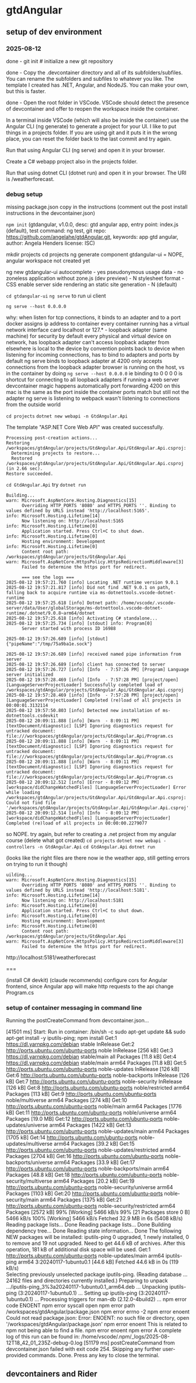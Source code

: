 # gtdAngular

## setup of dev environment

### 2025-08-12

done - git init # initialize a new git repository 

done - Copy the .devcontainer directory and all of its subfolders/subfiles. You can rename the subfolders and subfiles to whatever you like. The template I created has .NET, Angular, and NodeJS. You can make your own, but this is faster.

done - Open the root folder in VSCode. VSCode should detect the presence of devcontainer and offer to reopen the workspace inside the container.

In a terminal inside VSCode (which will also be inside the container) use the Angular CLI (ng generate) to generate a project for your UI. I like to put things in a projects folder. If you are using git and it puts it in the wrong place, you can reset the folder back to the last commit and try again.

Run that using Angular CLI (ng serve) and open it in your browser.

Create a C# webapp project also in the projects folder.

Run that using dotnet CLI (dotnet run) and open it in your browser. The URI is /weatherforecast.

### debug setup

missing package.json copy in the instructions (comment out the post install instructions in the devcontainer.json)

`npm init`
 (gtdangular, v1.0.0, desc: gtd angular app, entry point: index.js (default), test command: ng test, git repo: https://github.com/angelahe/gtdAngular.git, keywords: app gtd angular, author: Angela Henders license: ISC)

mkdir projects
cd projects
ng generate component gtdangular-ui = NOPE, angular workspace not created yet

ng new gtdangular-ui
autocomplete - yes
pseudonymous usage data - no
zoneless application without zone.js (dev preview) - N
stylesheet format - CSS
enable server side rendering an static site generation - N (default)

`cd gtdangular-ui`
`ng serve` to run ui client

`ng serve --host 0.0.0.0`

why: when listen for tcp connections, it binds to an adapter and to a port
docker assigns ip address to container
every container running has a virtual network interface card
localhost or 127.* - loopback adapter (same machine)
for security by default every physical and virtual device on network, has loopback adapter
can't access loopback adapter from elsewhere is local to the device
by convention points back to device
when listening for incoming connections, has to bind to adapters and ports
by default ng serve binds to loopback adapter at 4200
only accepts connections from the loopback adapter
browser is running on the host, vs in the container
by doing `ng serve --host 0.0.0.0`
ie binding to 0 0 0 0 is shortcut for connecting to all loopback adapters
if running a web server
devcontainer magic happens automatically
port forwarding 4200 on this mac is the same as the port inside the container
ports match but still not the adapter ng serve is listening to
webpack wasn't listening to connections from the outside world

`cd projects`
`dotnet new webapi -n GtdAngular.Api`

The template "ASP.NET Core Web API" was created successfully.

```
Processing post-creation actions...
Restoring /workspaces/gtdAngular/projects/GtdAngular.Api/GtdAngular.Api.csproj:
  Determining projects to restore...
  Restored /workspaces/gtdAngular/projects/GtdAngular.Api/GtdAngular.Api.csproj (in 2.66 sec).
Restore succeeded.
```
`cd GtdAngular.Api`
try `dotnet run`

```
Building...
warn: Microsoft.AspNetCore.Hosting.Diagnostics[15]
      Overriding HTTP_PORTS '8080' and HTTPS_PORTS ''. Binding to values defined by URLS instead 'http://localhost:5165'.
info: Microsoft.Hosting.Lifetime[14]
      Now listening on: http://localhost:5165
info: Microsoft.Hosting.Lifetime[0]
      Application started. Press Ctrl+C to shut down.
info: Microsoft.Hosting.Lifetime[0]
      Hosting environment: Development
info: Microsoft.Hosting.Lifetime[0]
      Content root path: /workspaces/gtdAngular/projects/GtdAngular.Api
warn: Microsoft.AspNetCore.HttpsPolicy.HttpsRedirectionMiddleware[3]
      Failed to determine the https port for redirect.

      === see the logs ===
2025-08-12 19:57:21.760 [info] Locating .NET runtime version 9.0.1
2025-08-12 19:57:21.817 [info] Did not find .NET 9.0.1 on path, falling back to acquire runtime via ms-dotnettools.vscode-dotnet-runtime
2025-08-12 19:57:25.618 [info] Dotnet path: /home/vscode/.vscode-server/data/User/globalStorage/ms-dotnettools.vscode-dotnet-runtime/.dotnet/9.0.8~arm64/dotnet
2025-08-12 19:57:25.618 [info] Activating C# standalone...
2025-08-12 19:57:25.734 [info] [stdout] info: Program[0]
      Server started with process ID 16988

2025-08-12 19:57:26.689 [info] [stdout] {"pipeName":"/tmp/75a9ba1e.sock"}

2025-08-12 19:57:26.689 [info] received named pipe information from server
2025-08-12 19:57:26.689 [info] client has connected to server
2025-08-12 19:57:26.727 [info] [Info  - 7:57:26 PM] [Program] Language server initialized
2025-08-12 19:57:28.469 [info] [Info  - 7:57:28 PM] [project/open] [LanguageServerProjectLoader] Successfully completed load of /workspaces/gtdAngular/projects/GtdAngular.Api/GtdAngular.Api.csproj
2025-08-12 19:57:28.469 [info] [Info  - 7:57:28 PM] [project/open] [LanguageServerProjectLoader] Completed (re)load of all projects in 00:00:01.3132114
2025-08-12 19:57:50.803 [info] Detected new installation of ms-dotnettools.csdevkit
2025-08-12 20:09:11.888 [info] [Warn  - 8:09:11 PM] [textDocument/diagnostic] [LSP] Ignoring diagnostics request for untracked document: file:///workspaces/gtdAngular/projects/GtdAngular.Api/Program.cs
2025-08-12 20:09:11.888 [info] [Warn  - 8:09:11 PM] [textDocument/diagnostic] [LSP] Ignoring diagnostics request for untracked document: file:///workspaces/gtdAngular/projects/GtdAngular.Api/Program.cs
2025-08-12 20:09:11.888 [info] [Warn  - 8:09:11 PM] [textDocument/diagnostic] [LSP] Ignoring diagnostics request for untracked document: file:///workspaces/gtdAngular/projects/GtdAngular.Api/Program.cs
2025-08-12 20:09:12.512 [info] [Error - 8:09:12 PM] [workspace/didChangeWatchedFiles] [LanguageServerProjectLoader] Error while loading /workspaces/gtdAngular/projects/GtdAngular.Api/GtdAngular.Api.csproj: Could not find file '/workspaces/gtdAngular/projects/GtdAngular.Api/GtdAngular.Api.csproj'.
2025-08-12 20:09:12.514 [info] [Info  - 8:09:12 PM] [workspace/didChangeWatchedFiles] [LanguageServerProjectLoader] Completed (re)load of all projects in 00:00:00.2279077

```

so NOPE.  try again, but refer to creating a .net project from my angular course
(delete what got created)
`cd projects`
`dotnet new webapi -controllers -n GtdAngular.Api`
`cd GtdAngular.Api`
`dotnet run`

(looks like the right files are there now ie the weather app, still getting errors on trying to run it though)
```
uilding...
warn: Microsoft.AspNetCore.Hosting.Diagnostics[15]
      Overriding HTTP_PORTS '8080' and HTTPS_PORTS ''. Binding to values defined by URLS instead 'http://localhost:5181'.
info: Microsoft.Hosting.Lifetime[14]
      Now listening on: http://localhost:5181
info: Microsoft.Hosting.Lifetime[0]
      Application started. Press Ctrl+C to shut down.
info: Microsoft.Hosting.Lifetime[0]
      Hosting environment: Development
info: Microsoft.Hosting.Lifetime[0]
      Content root path: /workspaces/gtdAngular/projects/GtdAngular.Api
warn: Microsoft.AspNetCore.HttpsPolicy.HttpsRedirectionMiddleware[3]
      Failed to determine the https port for redirect.
```

http://localhost:5181/weatherforecast

===

(install C# devkit)
(claude recommends)
configure cors for Angular frontend, since Angular app will make http requests to the api
change Program.cs

### setup of container messaging in command line

Running the postCreateCommand from devcontainer.json...

[41501 ms] Start: Run in container: /bin/sh -c sudo apt-get update && sudo apt-get install -y iputils-ping; npm install
Get:1 https://dl.yarnpkg.com/debian stable InRelease
Get:2 http://ports.ubuntu.com/ubuntu-ports noble InRelease [256 kB]
Get:3 https://dl.yarnpkg.com/debian stable/main all Packages [11.8 kB]
Get:4 https://dl.yarnpkg.com/debian stable/main arm64 Packages [11.8 kB]
Get:5 http://ports.ubuntu.com/ubuntu-ports noble-updates InRelease [126 kB]
Get:6 http://ports.ubuntu.com/ubuntu-ports noble-backports InRelease [126 kB]
Get:7 http://ports.ubuntu.com/ubuntu-ports noble-security InRelease [126 kB]
Get:8 http://ports.ubuntu.com/ubuntu-ports noble/restricted arm64 Packages [113 kB]
Get:9 http://ports.ubuntu.com/ubuntu-ports noble/multiverse arm64 Packages [274 kB]
Get:10 http://ports.ubuntu.com/ubuntu-ports noble/main arm64 Packages [1776 kB]
Get:11 http://ports.ubuntu.com/ubuntu-ports noble/universe arm64 Packages [19.0 MB]
Get:12 http://ports.ubuntu.com/ubuntu-ports noble-updates/universe arm64 Packages [1422 kB]
Get:13 http://ports.ubuntu.com/ubuntu-ports noble-updates/main arm64 Packages [1705 kB]
Get:14 http://ports.ubuntu.com/ubuntu-ports noble-updates/multiverse arm64 Packages [39.2 kB]
Get:15 http://ports.ubuntu.com/ubuntu-ports noble-updates/restricted arm64 Packages [2704 kB]
Get:16 http://ports.ubuntu.com/ubuntu-ports noble-backports/universe arm64 Packages [33.9 kB]
Get:17 http://ports.ubuntu.com/ubuntu-ports noble-backports/main arm64 Packages [48.8 kB]
Get:18 http://ports.ubuntu.com/ubuntu-ports noble-security/multiverse arm64 Packages [20.2 kB]
Get:19 http://ports.ubuntu.com/ubuntu-ports noble-security/universe arm64 Packages [1103 kB]
Get:20 http://ports.ubuntu.com/ubuntu-ports noble-security/main arm64 Packages [1375 kB]
Get:21 http://ports.ubuntu.com/ubuntu-ports noble-security/restricted arm64 Packages [2572 kB]
99% [Working]                                                      5466 kB/s 99% [21 Packages store 0 B]                                        5466 kB/s 100% [Working]                                                     5466 kB/s                                                                              Fetched 32.9 MB in 6s (5408 kB/s)
Reading package lists... Done
Reading package lists... Done
Building dependency tree... Done
Reading state information... Done
The following NEW packages will be installed:
  iputils-ping
0 upgraded, 1 newly installed, 0 to remove and 19 not upgraded.
Need to get 44.6 kB of archives.
After this operation, 181 kB of additional disk space will be used.
Get:1 http://ports.ubuntu.com/ubuntu-ports noble-updates/main arm64 iputils-ping arm64 3:20240117-1ubuntu0.1 [44.6 kB]
Fetched 44.6 kB in 0s (119 kB/s)        
Selecting previously unselected package iputils-ping.
(Reading database ... 24162 files and directories currently installed.)
Preparing to unpack .../iputils-ping_3%3a20240117-1ubuntu0.1_arm64.deb ...
Unpacking iputils-ping (3:20240117-1ubuntu0.1) ...
Setting up iputils-ping (3:20240117-1ubuntu0.1) ...
Processing triggers for man-db (2.12.0-4build2) ...
npm error code ENOENT
npm error syscall open
npm error path /workspaces/gtdAngular/package.json
npm error errno -2
npm error enoent Could not read package.json: Error: ENOENT: no such file or directory, open '/workspaces/gtdAngular/package.json'
npm error enoent This is related to npm not being able to find a file.
npm error enoent
npm error A complete log of this run can be found in: /home/vscode/.npm/_logs/2025-08-12T18_42_01_235Z-debug-0.log
[51179 ms] postCreateCommand from devcontainer.json failed with exit code 254. Skipping any further user-provided commands.
Done. Press any key to close the terminal.

## devcontainers and Rider 